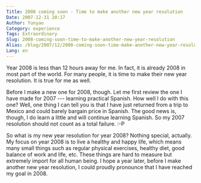 ```yaml
---
Title: 2008 coming soon - Time to make another new year resolution
Date: 2007-12-31 20:17
Author: Yunyao
Category: experience
Tags: Extraordinary
Slug: 2008-coming-soon-time-to-make-another-new-year-resolution
Alias: /blog/2007/12/2008-coming-soon-time-make-another-new-year-resolution
Lang: en
---
```


Year 2008 is less than 12 hours away for me. In fact, it is already 2008 in most part of the world. For many people, it is time to make their new year resolution. It is true for me as well.

Before I make a new one for 2008, though. Let me first review the one I have made for 2007 --- learning practical Spanish. How well I do with this one? Well, one thing I can tell you is that I have just returned from a trip to Mexico and could barely bargain price in Spanish. The good news is, though, I do learn a little and will continue learning Spanish. So my 2007 resolution should not count as a total failure. :-P

So what is my new year resolution for year 2008? Nothing special, actually. My focus on year 2008 is to live a healthy and happy life, which means many small things such as regular physical exercises, healthy diet, good balance of work and life, etc. These things are hard to measure but extremely import for all human being. I hope a year later, before I make another new year resolution, I could proudly pronounce that I have reached my goal in 2008.

